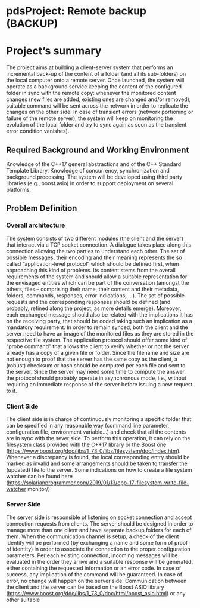 # pdsProject: Remote backup (BACKUP) 
# Project’s summary 
The project aims at building a client-server system that performs an incremental back-up of the content of a folder (and all its sub-folders) on the local computer onto a remote server. Once launched, the system will operate as a background service keeping the content of the configured folder in sync with the remote copy: whenever the monitored content changes (new files are added, existing ones are changed and/or removed), suitable command will be sent across the network in order to replicate the changes on the other side. In case of transient errors (network portioning or failure of the remote server), the system will keep on monitoring the evolution of the local folder and try to sync again as soon as the transient error condition vanishes). 
## Required Background and Working Environment 
Knowledge of the C++17 general abstractions and of the C++ Standard Template Library. Knowledge of concurrency, synchronization and background processing. The system will be developed using third party libraries (e.g., boost.asio) in order to support deployment on several platforms. 
## Problem Definition 
### Overall architecture 
The system consists of two different modules (the client and the server) that interact via a TCP socket connection. A dialogue takes place along this connection allowing the two parties to understand each other. The set of possible messages, their encoding and their meaning represents the so called “application-level protocol” which should be defined first, when approaching this kind of problems. Its content stems from the overall requirements of the system and should allow a suitable representation for the envisaged entities which can be part of the conversation (amongst the others, files – comprising their name, their content and their metadata, folders, commands, responses, error indications, …). The set of possible requests and the corresponding responses should be defined (and probably, refined along the project, as more details emerge). Moreover, each exchanged message should also be related with the implications it has on the receiving party, that should be coded taking such an implication as a mandatory requirement. In order to remain synced, both the client and the server need to have an image of the monitored files as they are stored in the respective file system. The application protocol should offer some kind of “probe command” that allows the client to verify whether or not the server already has a copy of a given file or folder. Since the filename and size are not enough to proof that the server has the same copy as the client, a (robust) checksum or hash should be computed per each file and sent to the server. Since the server may need some time to compute the answer, the protocol should probably operate in asynchronous mode, i.e., without requiring an immediate response of the server before issuing a new request to it. 
### Client Side 
The client side is in charge of continuously monitoring a specific folder that can be specified in any reasonable way (command line parameter, configuration file, environment variable…) and check that all the contents are in sync with the sever side. To perform this operation, it can rely on the filesystem class provided with the C++17 library or the Boost one (https://www.boost.org/doc/libs/1_73_0/libs/filesystem/doc/index.htm). Whenever a discrepancy is found, the local corresponding entry should be marked as invalid and some arrangements should be taken to transfer the (updated) file to the server. Some indications on how to create a file system watcher can be found here (https://solarianprogrammer.com/2019/01/13/cpp-17-filesystem-write-file-watcher monitor/) 
### Server Side 
The server side is responsible of listening on socket connection and accept connection requests from clients. The server should be designed in order to manage more than one client and have separate backup folders for each of them. When the communication channel is setup, a check of the client identity will be performed (by exchanging a name and some form of proof of identity) in order to associate the connection to the proper configuration parameters. Per each existing connection, incoming messages will be evaluated in the order they arrive and a suitable response will be generated, either containing the requested information or an error code. In case of success, any implication of the command will be guaranteed. In case of error, no change will happen on the server side. Communication between the client and the server can be based on the Boost ASIO library (https://www.boost.org/doc/libs/1_73_0/doc/html/boost_asio.html) or any other suitable
